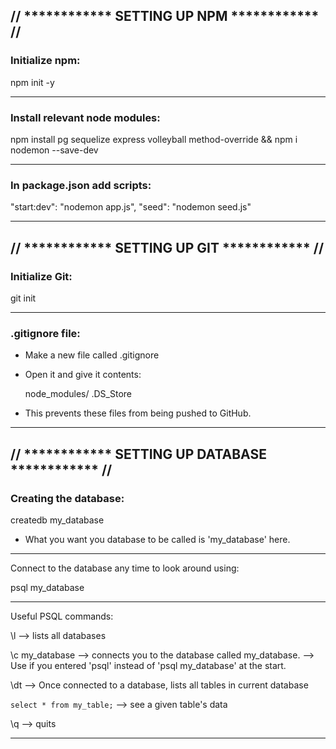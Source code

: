 ## // **\*\*\*\***\*\*\*\***\*\*\*\*** SETTING UP NPM **\*\*\*\***\*\*\*\***\*\*\*\*** //

### Initialize npm:

npm init -y

---

### Install relevant node modules:

npm install pg sequelize express volleyball method-override && npm i nodemon --save-dev

---

### In package.json add scripts:

"start:dev": "nodemon app.js",
"seed": "nodemon seed.js"

---

## // **\*\*\*\***\*\*\*\***\*\*\*\*** SETTING UP GIT **\*\*\*\***\*\*\*\***\*\*\*\*** //

### Initialize Git:

git init

---

### .gitignore file:

- Make a new file called .gitignore
- Open it and give it contents:

  node_modules/
  .DS_Store

- This prevents these files from being pushed to GitHub.

---

## // **\*\*\*\***\*\*\*\***\*\*\*\*** SETTING UP DATABASE **\*\*\*\***\*\*\*\***\*\*\*\*** //

### Creating the database:

createdb my_database

- What you want you database to be called is 'my_database' here.

---

Connect to the database any time to look around using:

psql my_database

---

Useful PSQL commands:

\l
--> lists all databases

\c my_database
--> connects you to the database called my_database.
--> Use if you entered 'psql' instead of 'psql my_database' at the start.

\dt
--> Once connected to a database, lists all tables in current database

`select * from my_table;`
--> see a given table's data

\q
--> quits

---
